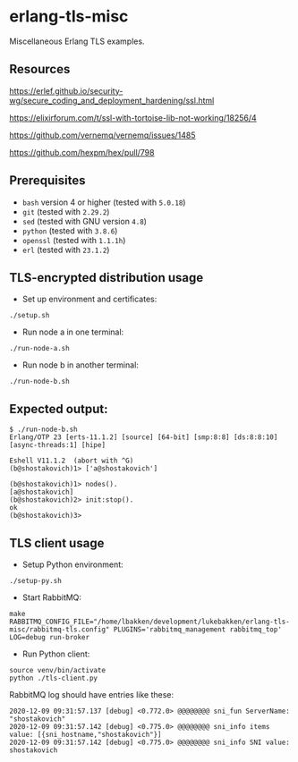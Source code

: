 # erlang-tls-misc

Miscellaneous Erlang TLS examples.

## Resources

https://erlef.github.io/security-wg/secure_coding_and_deployment_hardening/ssl.html

https://elixirforum.com/t/ssl-with-tortoise-lib-not-working/18256/4

https://github.com/vernemq/vernemq/issues/1485

https://github.com/hexpm/hex/pull/798

## Prerequisites

* `bash` version 4 or higher (tested with `5.0.18`)
* `git` (tested with `2.29.2`)
* `sed` (tested with GNU version `4.8`)
* `python` (tested with `3.8.6`)
* `openssl` (tested with `1.1.1h`)
* `erl` (tested with `23.1.2`)

## TLS-encrypted distribution usage

* Set up environment and certificates:

```
./setup.sh
```

* Run node a in one terminal:

```
./run-node-a.sh
```

* Run node b in another terminal:

```
./run-node-b.sh
```

## Expected output:

```
$ ./run-node-b.sh 
Erlang/OTP 23 [erts-11.1.2] [source] [64-bit] [smp:8:8] [ds:8:8:10] [async-threads:1] [hipe]

Eshell V11.1.2  (abort with ^G)
(b@shostakovich)1> ['a@shostakovich']

(b@shostakovich)1> nodes().
[a@shostakovich]
(b@shostakovich)2> init:stop().
ok
(b@shostakovich)3>
```

## TLS client usage

* Setup Python environment:

```
./setup-py.sh
```

* Start RabbitMQ:

```
make RABBITMQ_CONFIG_FILE="/home/lbakken/development/lukebakken/erlang-tls-misc/rabbitmq-tls.config" PLUGINS='rabbitmq_management rabbitmq_top' LOG=debug run-broker
```

* Run Python client:

```
source venv/bin/activate
python ./tls-client.py
```

RabbitMQ log should have entries like these:

```
2020-12-09 09:31:57.137 [debug] <0.772.0> @@@@@@@@ sni_fun ServerName: "shostakovich"
2020-12-09 09:31:57.142 [debug] <0.775.0> @@@@@@@@ sni_info items value: [{sni_hostname,"shostakovich"}]
2020-12-09 09:31:57.142 [debug] <0.775.0> @@@@@@@@ sni_info SNI value: shostakovich
```
